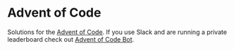 Advent of Code
==============

Solutions for the [Advent of Code](https://adventofcode.com/). If you use Slack and are running a private leaderboard check out [Advent of Code Bot](https://github.com/codybuell/advent-of-code-bot).
